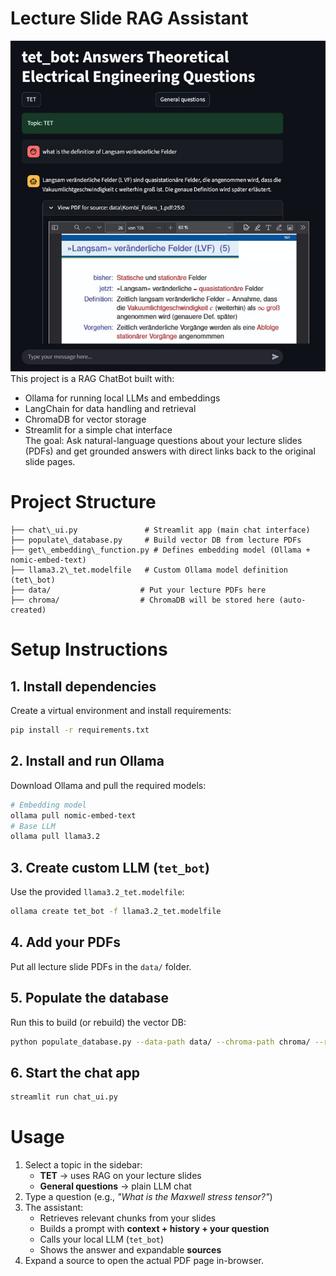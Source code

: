 # Lecture Slide RAG Assistant
![ChatBot UI](/UI.jpg "ChatBot Interactive UI")
This project is a RAG ChatBot built with:
- Ollama for running local LLMs and embeddings  
- LangChain for data handling and retrieval  
- ChromaDB for vector storage  
- Streamlit for a simple chat interface  
The goal: Ask natural-language questions about your lecture slides (PDFs) and get grounded answers with direct links back to the original slide pages.

# Project Structure
````
├── chat\_ui.py               # Streamlit app (main chat interface)
├── populate\_database.py     # Build vector DB from lecture PDFs
├── get\_embedding\_function.py # Defines embedding model (Ollama + nomic-embed-text)
├── llama3.2\_tet.modelfile   # Custom Ollama model definition (tet\_bot)
├── data/                    # Put your lecture PDFs here
├── chroma/                  # ChromaDB will be stored here (auto-created)
````

# Setup Instructions

## 1. Install dependencies
Create a virtual environment and install requirements:
```bash
pip install -r requirements.txt
````
## 2. Install and run Ollama
Download Ollama and pull the required models:
```bash
# Embedding model
ollama pull nomic-embed-text
# Base LLM 
ollama pull llama3.2
```

## 3. Create custom LLM (`tet_bot`)
Use the provided `llama3.2_tet.modelfile`:
```bash
ollama create tet_bot -f llama3.2_tet.modelfile
```

## 4. Add your PDFs
Put all lecture slide PDFs in the `data/` folder.

## 5. Populate the database
Run this to build (or rebuild) the vector DB:
```bash
python populate_database.py --data-path data/ --chroma-path chroma/ --reset
```

## 6. Start the chat app
```bash
streamlit run chat_ui.py
```

# Usage
1. Select a topic in the sidebar:
   * **TET** → uses RAG on your lecture slides
   * **General questions** → plain LLM chat
2. Type a question (e.g., *"What is the Maxwell stress tensor?"*)
3. The assistant:
   * Retrieves relevant chunks from your slides
   * Builds a prompt with **context + history + your question**
   * Calls your local LLM (`tet_bot`)
   * Shows the answer and expandable **sources**
4. Expand a source to open the actual PDF page in-browser.
